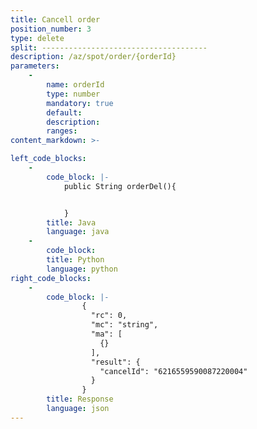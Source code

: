 ```yaml
---
title: Cancell order
position_number: 3
type: delete
split: -------------------------------------
description: /az/spot/order/{orderId}
parameters:
    -
        name: orderId
        type: number
        mandatory: true
        default:
        description: 
        ranges:
content_markdown: >-

left_code_blocks:
    -
        code_block: |-
            public String orderDel(){


            }
        title: Java
        language: java
    -
        code_block:
        title: Python
        language: python
right_code_blocks:
    -
        code_block: |-
                {
                  "rc": 0,
                  "mc": "string",
                  "ma": [
                    {}
                  ],
                  "result": {
                    "cancelId": "6216559590087220004"
                  }
                }
        title: Response
        language: json
---
```

